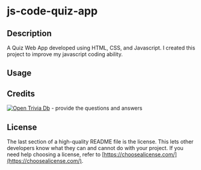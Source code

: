 # js-code-quiz-app

## Description
A Quiz Web App developed using HTML, CSS, and Javascript. I created this project to improve my javascript coding ability.

## Usage



## Credits

[![Open Trivia Db](https://opentdb.com/images/logo-banner.png)](https://opentdb.com/) - provide the questions and answers

## License

The last section of a high-quality README file is the license. This lets other developers know what they can and cannot do with your project. If you need help choosing a license, refer to [https://choosealicense.com/](https://choosealicense.com/).

